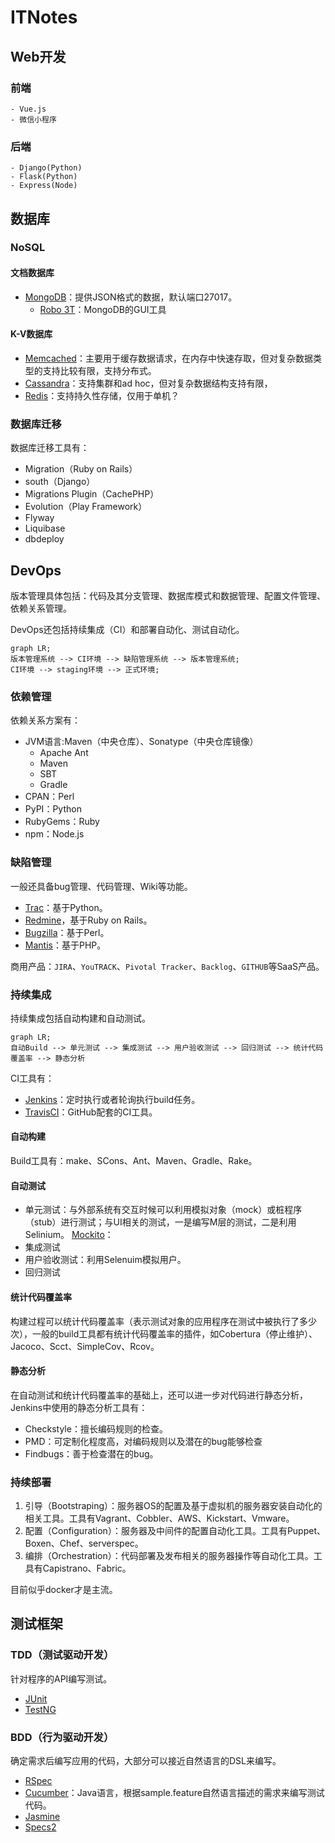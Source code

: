 # ITNotes

## Web开发

### 前端
    - Vue.js
    - 微信小程序

### 后端
    - Django(Python)
    - Flask(Python)
    - Express(Node)



## 数据库

### NoSQL
#### 文档数据库
- [MongoDB](https://www.mongodb.com/)：提供JSON格式的数据，默认端口27017。
    - [Robo 3T](https://robomongo.org/)：MongoDB的GUI工具


#### K-V数据库
- [Memcached](https://memcached.org/)：主要用于缓存数据请求，在内存中快速存取，但对复杂数据类型的支持比较有限，支持分布式。
- [Cassandra](https://cassandra.apache.org/)：支持集群和ad hoc，但对复杂数据结构支持有限，
- [Redis](https://redis.io/)：支持持久性存储，仅用于单机？

### 数据库迁移
数据库迁移工具有：
- Migration（Ruby on Rails）
- south（Django）
- Migrations Plugin（CachePHP）
- Evolution（Play Framework）
- Flyway
- Liquibase
- dbdeploy



## DevOps
版本管理具体包括：代码及其分支管理、数据库模式和数据管理、配置文件管理、依赖关系管理。

DevOps还包括持续集成（CI）和部署自动化、测试自动化。

```mermaid
graph LR;
版本管理系统 --> CI环境 --> 缺陷管理系统 --> 版本管理系统;
CI环境 --> staging环境 --> 正式环境;
```

### 依赖管理
依赖关系方案有：
- JVM语言:Maven（中央仓库）、Sonatype（中央仓库镜像）
    - Apache Ant
    - Maven
    - SBT
    - Gradle
- CPAN：Perl
- PyPI：Python
- RubyGems：Ruby
- npm：Node.js


### 缺陷管理
一般还具备bug管理、代码管理、Wiki等功能。

- [Trac](https://trac.edgewall.org/)：基于Python。
- [Redmine](https://www.redmine.org/)，基于Ruby on Rails。
- [Bugzilla](https://www.bugzilla.org/)：基于Perl。
- [Mantis](https://www.mantisbt.org/)：基于PHP。

商用产品：`JIRA`、`YouTRACK`、`Pivotal Tracker`、`Backlog`、`GITHUB`等SaaS产品。


### 持续集成
持续集成包括自动构建和自动测试。
```mermaid
graph LR;
自动Build --> 单元测试 --> 集成测试 --> 用户验收测试 --> 回归测试 --> 统计代码覆盖率 --> 静态分析
```

CI工具有：
- [Jenkins](https://www.jenkins.io/)：定时执行或者轮询执行build任务。
- [TravisCI](https://travis-ci.org/)：GitHub配套的CI工具。

#### 自动构建
Build工具有：make、SCons、Ant、Maven、Gradle、Rake。

#### 自动测试
- 单元测试：与外部系统有交互时候可以利用模拟对象（mock）或桩程序（stub）进行测试；与UI相关的测试，一是编写M层的测试，二是利用Selinium。
    [Mockito](https://site.mockito.org/)：
- 集成测试
- 用户验收测试：利用Selenuim模拟用户。
- 回归测试

#### 统计代码覆盖率
构建过程可以统计代码覆盖率（表示测试对象的应用程序在测试中被执行了多少次），一般的build工具都有统计代码覆盖率的插件，如Cobertura（停止维护）、Jacoco、Scct、SimpleCov、Rcov。

#### 静态分析
在自动测试和统计代码覆盖率的基础上，还可以进一步对代码进行静态分析，Jenkins中使用的静态分析工具有：
- Checkstyle：擅长编码规则的检查。
- PMD：可定制化程度高，对编码规则以及潜在的bug能够检查
- Findbugs：善于检查潜在的bug。


### 持续部署
1. 引导（Bootstraping）：服务器OS的配置及基于虚拟机的服务器安装自动化的相关工具。工具有Vagrant、Cobbler、AWS、Kickstart、Vmware。
2. 配置（Configuration）：服务器及中间件的配置自动化工具。工具有Puppet、Boxen、Chef、serverspec。 
3. 编排（Orchestration）：代码部署及发布相关的服务器操作等自动化工具。工具有Capistrano、Fabric。

目前似乎docker才是主流。



## 测试框架

### TDD（测试驱动开发）
针对程序的API编写测试。
- [JUnit](https://junit.org/junit5/)
- [TestNG](https://testng.org/doc/)


### BDD（行为驱动开发）
确定需求后编写应用的代码，大部分可以接近自然语言的DSL来编写。
- [RSpec](https://rspec.infhttp://mockito.org/o/)
- [Cucumber](https://cukes.info/)：Java语言，根据sample.feature自然语言描述的需求来编写测试代码。
- [Jasmine](https://site.mockito.org/)
- [Specs2](http://etorreborre.github.io/specs2/)


